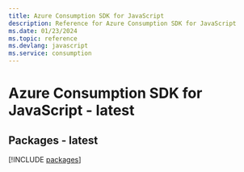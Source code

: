 ```yaml
---
title: Azure Consumption SDK for JavaScript
description: Reference for Azure Consumption SDK for JavaScript
ms.date: 01/23/2024
ms.topic: reference
ms.devlang: javascript
ms.service: consumption
---
```

# Azure Consumption SDK for JavaScript - latest
## Packages - latest
[!INCLUDE [packages](consumption-index.md)]